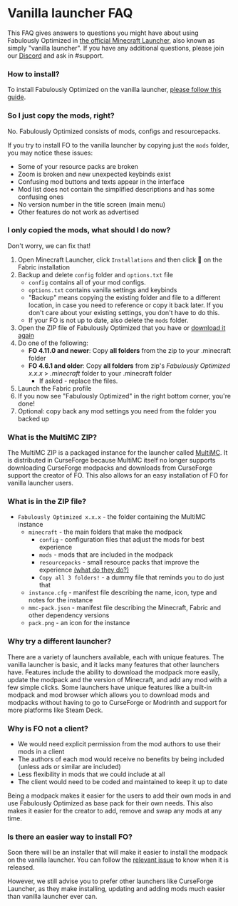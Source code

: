 # Vanilla launcher FAQ

This FAQ gives answers to questions you might have about using Fabulously Optimized in [the official Minecraft Launcher](https://www.minecraft.net/en-us/download), also known as simply "vanilla launcher". If you have any additional questions, please join our [Discord](https://download.fo/discord) and ask in #support. 

### How to install?

To install Fabulously Optimized on the vanilla launcher, [please follow this guide](install-instructions#minecraft-launcher-vanilla).

### So I just copy the mods, right?

No. Fabulously Optimized consists of mods, configs and resourcepacks. 

If you try to install FO to the vanilla launcher by copying just the `mods` folder, you may notice these issues:

* Some of your resource packs are broken
* Zoom is broken and new unexpected keybinds exist 
* Confusing mod buttons and texts appear in the interface
* Mod list does not contain the simplified descriptions and has some confusing ones
* No version number in the title screen (main menu)
* Other features do not work as advertised

### I only copied the mods, what should I do now?

Don't worry, we can fix that!

1. Open Minecraft Launcher, click `Installations` and then click 📂 on the Fabric installation
2. Backup and delete `config` folder and `options.txt` file
   * `config` contains all of your mod configs.
   * `options.txt` contains vanilla settings and keybinds
   * "Backup" means copying the existing folder and file to a different location, in case you need to reference or copy it back later. If you don't care about your existing settings, you don't have to do this.
   * If your FO is not up to date, also delete the `mods` folder.
3. Open the ZIP file of Fabulously Optimized that you have or [download it again](https://download.fo/vanilla)
4. Do one of the following:
   * **FO 4.11.0 and newer**: Copy **all folders** from the zip to your .minecraft folder
   * **FO 4.6.1 and older**: Copy **all folders** from zip's _Fabulously Optimized x.x.x_ > _.minecraft_ folder to your .minecraft folder 
      * If asked - replace the files.
6. Launch the Fabric profile
7. If you now see "Fabulously Optimized" in the right bottom corner, you're done!
8. Optional: copy back any mod settings you need from the folder you backed up

### What is the MultiMC ZIP?

The MultiMC ZIP is a packaged instance for the launcher called [MultiMC](https://multimc.org). It is distributed in CurseForge because MultiMC itself no longer supports downloading CurseForge modpacks and downloads from CurseForge support the creator of FO. This also allows for an easy installation of FO for vanilla launcher users.

### What is in the ZIP file?

- `Fabulously Optimized x.x.x` - the folder containing the MultiMC instance
  - `minecraft` - the main folders that make the modpack
     - `config` - configuration files that adjust the mods for best experience
     - `mods` - mods that are included in the modpack
     - `resourcepacks` - small resource packs that improve the experience [(what do they do?)](changed-options.md#resource-packs)
     - `Copy all 3 folders!` - a dummy file that reminds you to do just that
  - `instance.cfg` - manifest file describing the name, icon, type and notes for the instance
  - `mmc-pack.json` - manifest file describing the Minecraft, Fabric and other dependency versions
  - `pack.png` - an icon for the instance

### Why try a different launcher?

There are a variety of launchers available, each with unique features. The vanilla launcher is basic, and it lacks many features that other launchers have. Features include the ability to download the modpack more easily, update the modpack and the version of Minecraft, and add any mod with a few simple clicks. Some launchers have unique features like a built-in modpack and mod browser which allows you to download mods and modpacks without having to go to CurseForge or Modrinth and support for more platforms like Steam Deck.

### Why is FO not a client?

- We would need explicit permission from the mod authors to use their mods in a client
- The authors of each mod would receive no benefits by being included (unless ads or similar are included)
- Less flexibility in mods that we could include at all
- The client would need to be coded and maintained to keep it up to date

Being a modpack makes it easier for the users to add their own mods in and use Fabulously Optimized as base pack for their own needs. This also makes it easier for the creator to add, remove and swap any mods at any time.

### Is there an easier way to install FO?

Soon there will be an installer that will make it easier to install the modpack on the vanilla launcher. You can follow the [relevant issue](https://github.com/Fabulously-Optimized/fabulously-optimized/issues/110) to know when it is released. 

However, we still advise you to prefer other launchers like CurseForge Launcher, as they make installing, updating and adding mods much easier than vanilla launcher ever can.
